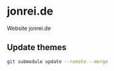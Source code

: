 # jonrei.de

Website jonrei.de

## Update themes

```bash
git submodule update --remote --merge
```
